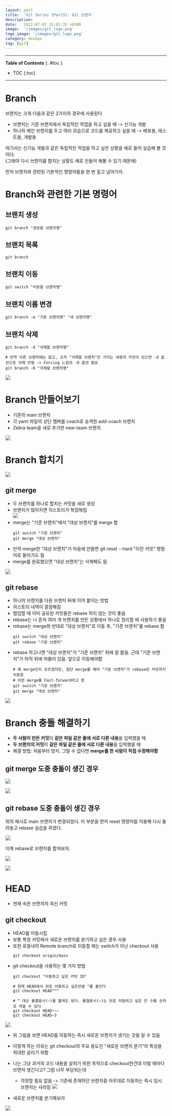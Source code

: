 ```yaml
---
layout: post
title:  'Git Series [Part3]: Git 브랜치'
description: 
date:   2022-07-07 15:01:35 +0300
image:  '/images/git_logo.png'
logo_image: '/images/git_logo.png'
category: devops
tag: [git]
---
```

---

**Table of Contents**
{: #toc }
*  TOC
{:toc}

---

# Branch

브랜치는 크게 다음과 같은 2가지의 경우에 사용된다

- 브랜치는 기존 브랜치에서 독립적인 작업을 하고 싶을 때 -> 신기능 개발
- 하나의 메인 브랜치를 두고 여러 모습으로 코드를 제공하고 싶을 때 -> 배포용, 테스트용, 개발용

여기서는 신기능 개발과 같은 독립적인 작업을 하고 싶은 상황을 예로 들어 실습해 볼 것이다.  
(그래야 다시 브랜치를 합치는 상황도 예로 만들어 해볼 수 있기 때문에)  

먼저 브랜치와 관련된 기본적인 명령어들을 한 번 짚고 넘어가자.  

# Branch와 관련한 기본 명령어

## 브랜치 생성

```
git branch "생성할 브랜치명"
```

## 브랜치 목록

```
git branch
```

## 브랜치 이동

```
git switch "이동할 브랜치명"
```

## 브랜치 이름 변경

```
git branch -m "기존 브랜치명" "새 브랜치명"
```

## 브랜치 삭제

```
git branch -d "삭제할 브랜치명"

# 만약 다른 브랜치에는 없고, 오직 "삭제할 브랜치"만 가지는 내용의 커밋이 있으면 -d 옵션으로 삭제 안됨 -> Forcing 느낌의 -D 옵션 필요
git branch -D "삭제할 브랜치명"
```

![](/images/git_40.png)

# Branch 만들어보기

- 기존의 main 브랜치
- 각 yaml 파일의 상단 멤버를 coach로 승격한 add-coach 브랜치
- Zebra team을 새로 추가한 new-team 브랜치

![](/images/git_41.png)

# Branch 합치기

![](/images/git_42.png)

## git merge

- 두 브랜치를 하나로 합치는 커밋을 새로 생성
- 브랜치가 많아지면 히스토리가 복잡해짐  
    ![](/images/git_43.png)
- merge는 "기준 브랜치"에서 "대상 브랜치"를 merge 함
  ```
  git switch "기준 브랜치"
  git merge "대상 브랜치"
  ```
- 만약 merge한 "대상 브랜치"가 마음에 안들면 git reset --hard "이전 커밋" 명령어로 돌아가도 됨
- merge를 완료했으면 "대상 브랜치"는 삭제해도 됨

![](/images/git_44.png)

## git rebase 

- 하나의 브랜치를 다른 브랜치 뒤에 이어 붙이는 방법
- 히스토리 내역이 깔끔해짐
- 협업할 때 이미 공유된 커밋들은 rebase 하지 않는 것이 좋음
- rebase는 나 혼자 여러 개 브랜치를 만든 상황에서 하나로 정리할 때 사용하기 좋음
- rebase는 merge와 반대로 "대상 브랜치"로 이동 후, "기준 브랜치"를 rebase 함
  ```
  git switch "대상 브랜치"
  git rebase "기준 브랜치"
  ```
- rebase 하고나면 "대상 브랜치"가 "기준 브랜치" 뒤에 잘 붙음. 근데 "기준 브랜치"가 아직 뒤에 머물러 있음. 앞으로 이동해야함
  ```
  # 왜 merge인지 모르겠지만, 일단 merge를 해야 "기준 브랜치"가 rebase된 커밋까지 이동함
  # 이런 merge를 Fast-forward라고 함
  git switch "기준 브랜치"
  git merge "대상 브랜치"
  ```

![](/images/git_45.png)

# Branch 충돌 해결하기

- **두 사람이 만든 커밋**이 **같은 파일 같은 줄에 서로 다른 내용**을 입력했을 때
- **두 브랜치의 커밋**이 **같은 파일 같은 줄에 서로 다른 내용**을 입력했을 때
- 해결 방법: 처음부터 방지. 그럴 수 없다면 **merge를 한 사람이 직접 수정해야함**

## git merge 도중 충돌이 생긴 경우

![](/images/git_46.png)

![](/images/git_47.png)

## git rebase 도중 충돌이 생긴 경우

위의 예시로 main 브랜치가 변경되었다. 이 부분을 먼저 reset 명령어를 이용해 다시 돌려놓고 rebase 실습을 하겠다.  

![](/images/git_48.png)

이제 rebase로 브랜치를 합쳐보자.  

![](/images/git_49.png)

![](/images/git_50.png)

# HEAD

- 현재 속한 브랜치의 최신 커밋

## git checkout

- HEAD를 이동시킴
- 보통 특정 커밋에서 새로운 브랜치를 분기하고 싶은 경우 사용
- 또한 로컬내의 Remote branch로 이동할 때는 switch가 아닌 checkout 사용
  ```
  git checkout origin/main
  ```
- git checkout을 사용하는 몇 가지 방법
  ```
  git checkout "이동하고 싶은 커밋 ID"
  
  # 현재 HEAD에서 뒤로 이동하고 싶은만큼 ^를 붙인다
  git checkout HEAD^^^

  # ^ 대신 물결표시(~)를 붙여도 된다. 물결표시(~)는 뒤로 이동하고 싶은 칸 수를 숫자로 적을 수 있다
  git checkout HEAD~~~
  git checkout HEAD~3
  ```


![](/images/git_52.png)

- 위 그림을 보면 HEAD를 이동하는 즉시 새로운 브랜치가 생기는 것을 알 수 있음
- 이렇게 하는 이유는 git checkout의 주요 용도인 "새로운 브랜치 분기"의 특성을 최대한 살리기 위함
- 나는 그냥 과거의 코드 내용을 살피기 위한 목적으로 checkout한건데 이럴 때마다 브랜치 생긴다고? 그럼 너무 부담되는데
  - 걱정할 필요 없음 -> 기존에 존재하던 브랜치중 아무데로 이동하는 즉시 임시 브랜치는 사라짐
    ![](/images/git_53.png)

- 새로운 브랜치를 분기해보자

![](/images/git_54.png)